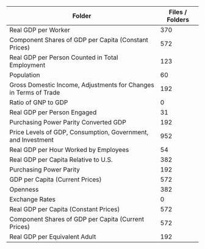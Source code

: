 | Folder                                                           |   Files / Folders |
|------------------------------------------------------------------|-------------------|
| Real GDP per Worker                                              |               370 |
| Component Shares of GDP per Capita (Constant Prices)             |               572 |
| Real GDP per Person Counted in Total Employment                  |               123 |
| Population                                                       |                60 |
| Gross Domestic Income, Adjustments for Changes in Terms of Trade |               192 |
| Ratio of GNP to GDP                                              |                 0 |
| Real GDP per Person Engaged                                      |                31 |
| Purchasing Power Parity Converted GDP                            |               192 |
| Price Levels of GDP, Consumption, Government, and Investment     |               952 |
| Real GDP per Hour Worked by Employees                            |                54 |
| Real GDP per Capita Relative to U.S.                             |               382 |
| Purchasing Power Parity                                          |               192 |
| GDP per Capita (Current Prices)                                  |               572 |
| Openness                                                         |               382 |
| Exchange Rates                                                   |                 0 |
| Real GDP per Capita (Constant Prices)                            |               572 |
| Component Shares of GDP per Capita (Current Prices)              |               572 |
| Real GDP per Equivalent Adult                                    |               192 |